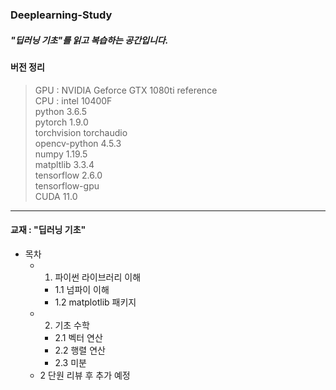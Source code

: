 ### Deeplearning-Study
##### "딥러닝 기초"를 읽고 복습하는 공간입니다.

#### 버전 정리
> GPU : NVIDIA Geforce GTX 1080ti reference </br>
> CPU : intel 10400F </br>
> python 3.6.5 </br>
> pytorch 1.9.0 </br>
> torchvision torchaudio </br>
> opencv-python 4.5.3 </br>
> numpy 1.19.5 </br>
> matpltlib 3.3.4 </br>
> tensorflow 2.6.0 </br>
> tensorflow-gpu </br>
> CUDA 11.0 </br>

------------
#### 교재 : "딥러닝 기초"
* 목차
  * 1. 파이썬 라이브러리 이해
    * 1.1 넘파이 이해
    * 1.2 matplotlib 패키지
  * 2. 기초 수학
    * 2.1 벡터 연산
    * 2.2 행렬 연산
    * 2.3 미분
  * 2 단원 리뷰 후 추가 예정
